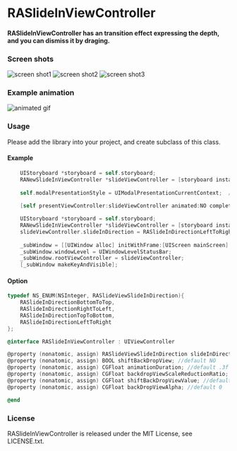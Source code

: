 RASlideInViewController
=======================

#### RASlideInViewController has an transition effect expressing the depth, and you can dismiss it by draging.


### Screen shots
![screen shot1](https://github.com/ra1028/RASlideInViewController/raw/master/Assets/screenshot1.png)
![screen shot2](https://github.com/ra1028/RASlideInViewController/raw/master/Assets/screenshot2.png)
![screen shot3](https://github.com/ra1028/RASlideInViewController/raw/master/Assets/screenshot3.png)


### Example animation
![animated gif](https://github.com/ra1028/RASlideInViewController/raw/master/Assets/animation.gif)

### Usage

Please add the library into your project, and create subclass of this class.

#### Example
```Objective-C
    UIStoryboard *storyboard = self.storyboard;
    RANewSlideInViewController *slideViewController = [storyboard instantiateViewControllerWithIdentifier:NSStringFromClass([RANewSlideInViewController class])];
    
    self.modalPresentationStyle = UIModalPresentationCurrentContext;  //***
    
    [self presentViewController:slideViewController animated:NO completion:nil];
```

```Objective-C
    UIStoryboard *storyboard = self.storyboard;
    RANewSlideInViewController *slideViewController = [storyboard instantiateViewControllerWithIdentifier:NSStringFromClass([RANewSlideInViewController class])];
    slideViewController.slideInDirection = RASlideInDirectionLeftToRight;
    
    _subWindow = [[UIWindow alloc] initWithFrame:[UIScreen mainScreen].bounds];
    _subWindow.windowLevel = UIWindowLevelStatusBar;
    _subWindow.rootViewController = slideViewController;
    [_subWindow makeKeyAndVisible];
```

#### Option
```Objective-C
typedef NS_ENUM(NSInteger, RASlideViewSlideInDirection){
    RASlideInDirectionBottomToTop,
    RASlideInDirectionRightToLeft,
    RASlideInDirectionTopToBottom,
    RASlideInDirectionLeftToRight
};

@interface RASlideInViewController : UIViewController

@property (nonatomic, assign) RASlideViewSlideInDirection slideInDirection; //default RASlideInDirectionBottomToTop;
@property (nonatomic, assign) BOOL shiftBackDropView; //default NO
@property (nonatomic, assign) CGFloat animationDuration; //default .3f
@property (nonatomic, assign) CGFloat backdropViewScaleReductionRatio; //default .9f
@property (nonatomic, assign) CGFloat shiftBackDropViewValue; //default 100.f
@property (nonatomic, assign) CGFloat backDropViewAlpha; //default 0

@end
```

### License
RASlideInViewController is released under the MIT License, see LICENSE.txt.
